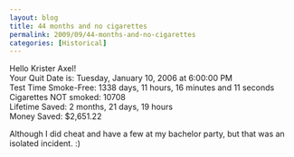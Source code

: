 ```yaml
---
layout: blog
title: 44 months and no cigarettes
permalink: 2009/09/44-months-and-no-cigarettes
categories: [Historical]
---
```


<p>Hello Krister Axel!<br />
Your Quit Date is: Tuesday, January 10, 2006 at 6:00:00 PM<br />
Test Time Smoke-Free: 1338 days, 11 hours, 16 minutes and 11 seconds<br />
Cigarettes NOT smoked: 10708<br />
Lifetime Saved: 2 months, 21 days, 19 hours<br />
Money Saved: $2,651.22</p>
<p>Although I did cheat and have a few at my bachelor party, but that was an isolated incident. :)</p>
